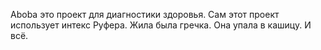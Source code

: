 Aboba это проект для диагностики здоровья.
Сам этот проект использует интекс Руфера.
Жила была гречка.
Она упала в кашицу.
И всё.
